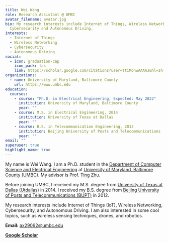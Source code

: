 ```yaml
---
title: Wei Wang
role: Research Assistant @ UMBC
avatar_filename: avatar.jpg
bio: My research interests include Internet of Things, Wireless Networking,
  Cybersecurity and Autonomous Driving.
interests:
  - Internet of Things
  - Wireless Networking
  - Cybersecurity
  - Autonomous Driving
social:
  - icon: graduation-cap
    icon_pack: fas
    link: https://scholar.google.com/citations?user=ttiMonwAAAAJ&hl=zh-CN
organizations:
  - name: University of Maryland, Baltimore County
    url: https://www.umbc.edu
education:
  courses:
    - course: "Ph.D. in Electrical Engineering, Expected: May 2022"
      institution: University of Maryland, Baltimore County
      year: ""
    - course: M.S. in Electrical Engineering, 2014
      institution: University of Texas at Dallas
      year: ""
    - course: B.S. in Telecommunication Engineering, 2012
      institution: Beijing University of Posts and Telecommunications
      year: ""
email: ""
superuser: true
highlight_name: true
---
```

My name is Wei Wang. I am a Ph.D. student in the [Department of Computer Science and Electrical Engineering](https://coeit.umbc.edu/csee-dept/) at [University of Maryland, Baltimore County (UMBC)](https://www.umbc.edu/). My advisor is Prof. [Ting Zhu](https://www.csee.umbc.edu/~zt/). 

Before joining UMBC, I received my M.S. degree from [University of Texas at Dallas (Utdallas)](https://www.utdallas.edu/) in 2014. I received my B.S. degree from [](https://english.bupt.edu.cn/)[Beijing University of Posts and Telecommunications (BUPT)](https://english.bupt.edu.cn/) in 2012. 

My research interests include Internet of Things (IoT), Wireless Networking, Cybersecurity, and Autonomous Driving. I am also interested in some cool topics, such as wireless sensing techniques, drones, and robotics. 

**Email:** ax29092@umbc.edu        [ ](https://scholar.google.com/citations?user=ttiMonwAAAAJ&hl=zh-CN)

[**Google Scholar** ](https://scholar.google.com/citations?user=ttiMonwAAAAJ&hl=zh-CN)